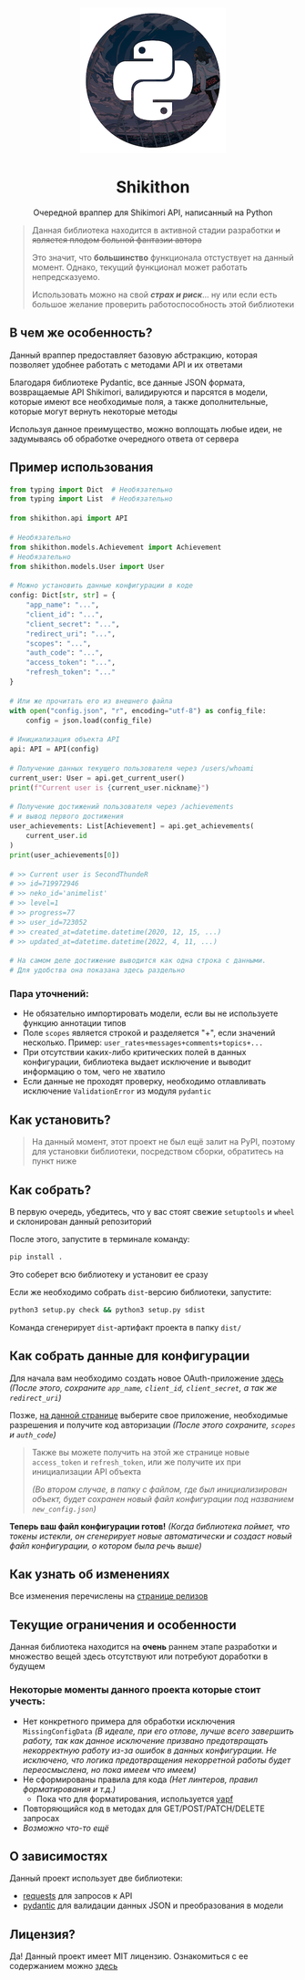 <div align="center">
    <!-- Not a final logo :( -->
    <img src="assets/logo.png">
    <h1>Shikithon</h1>
    <p>Очередной враппер для Shikimori API, написанный на Python</p>
</div>

> Данная библиотека находится в активной стадии разработки ~~и является плодом больной фантазии автора~~
>
> Это значит, что **большинство** функционала отстуствует на данный момент. Однако, текущий функционал может работать непредсказуемо.
>
> Использовать можно на свой ***страх и риск***... ну или если есть большое желание проверить работоспособность этой библиотеки

## В чем же особенность?

Данный враппер предоставляет базовую абстракцию, которая позволяет удобнее работать с методами API и их ответами

Благодаря библиотеке Pydantic, все данные JSON формата, возвращаемые API Shikimori, валидируются и парсятся в модели, которые имеют все необходимые поля, а также дополнительные, которые могут вернуть некоторые методы

Используя данное преимущество, можно воплощать любые идеи, не задумываясь об обработке очередного ответа от сервера

## Пример использования

```py
from typing import Dict  # Необязательно
from typing import List  # Необязательно

from shikithon.api import API

# Необязательно
from shikithon.models.Achievement import Achievement
# Необязательно
from shikithon.models.User import User

# Можно установить данные конфигурации в коде
config: Dict[str, str] = {
    "app_name": "...",
    "client_id": "...",
    "client_secret": "...",
    "redirect_uri": "...",
    "scopes": "...",
    "auth_code": "...",
    "access_token": "...",
    "refresh_token": "..."
}

# Или же прочитать его из внешнего файла
with open("config.json", "r", encoding="utf-8") as config_file:
    config = json.load(config_file)

# Инициализация объекта API
api: API = API(config)

# Получение данных текущего пользователя через /users/whoami
current_user: User = api.get_current_user()
print(f"Current user is {current_user.nickname}")

# Получение достижений пользователя через /achievements
# и вывод первого достижения
user_achievements: List[Achievement] = api.get_achievements(
    current_user.id
)
print(user_achievements[0])

# >> Current user is SecondThundeR
# >> id=719972946
# >> neko_id='animelist'
# >> level=1
# >> progress=77
# >> user_id=723052
# >> created_at=datetime.datetime(2020, 12, 15, ...)
# >> updated_at=datetime.datetime(2022, 4, 11, ...)

# На самом деле достижение выводится как одна строка с данными.
# Для удобства она показана здесь раздельно
```

### Пара уточнений:

- Не обязательно импортировать модели, если вы не используете функцию аннотации типов
- Поле `scopes` является строкой и разделяется "+", если значений несколько. Пример: `user_rates+messages+comments+topics+...`
- При отсутствии каких-либо критических полей в данных конфигурации, библиотека выдает исключение и выводит информацию о том, чего не хватило
- Если данные не проходят проверку, необходимо отлавливать исключение `ValidationError` из модуля `pydantic`

## Как установить?

> На данный момент, этот проект не был ещё залит на PyPI, поэтому для установки библиотеки, посредством сборки, обратитесь на пункт ниже

## Как собрать?

В первую очередь, убедитесь, что у вас стоят свежие `setuptools` и `wheel` и склонирован данный репозиторий

После этого, запустите в терминале команду:

```bash
pip install .
```

Это соберет всю библиотеку и установит ее сразу

Если же необходимо собрать `dist`-версию библиотеки, запустите:

```bash
python3 setup.py check && python3 setup.py sdist
```

Команда сгенерирует `dist`-артифакт проекта в папку `dist/`

## Как собрать данные для конфигурации

Для начала вам необходимо создать новое OAuth-приложение [здесь](https://shikimori.one/oauth/applications) *(После этого, сохраните `app_name`, `client_id`, `client_secret`, а так же `redirect_uri`)*

Позже, [на данной странице](https://shikimori.one/oauth) выберите свое приложение, необходимые разрешения и получите код авторизации *(После этого сохраните, `scopes` и `auth_code`)*

> Также вы можете получить на этой же странице новые `access_token` и `refresh_token`, или же получите их при инициализации API объекта
>
> *(Во втором случае, в папку с файлом, где был инициализирован объект, будет сохранен новый файл конфигурации под названием `new_config.json`)*

**Теперь ваш файл конфигурации готов!** *(Когда библиотека поймет, что токены истекли, он сгенерирует новые автоматически и создаст новый файл конфигурации, о котором была речь выше)*

## Как узнать об изменениях

Все изменения перечислены на [странице релизов](https://github.com/SecondThundeR/shikithon/releases)

## Текущие ограничения и особенности

Данная библиотека находится на **очень** раннем этапе разработки и множество вещей здесь отсутствуют или потребуют доработки в будущем

### Некоторые моменты данного проекта которые стоит учесть:
- Нет конкретного примера для обработки  исключения `MissingConfigData` *(В идеале, при его отлове, лучше всего завершить работу, так как данное исключение призвано предотвращать некорректную работу из-за ошибок в данных конфигурации. Не исключено, что логика предотвращения некорретной работы будет переосмыслена, но пока имеем что имеем)*
- Не сформированы правила для кода *(Нет линтеров, правил форматирования и т.д.)*
    - Пока что для форматирования, используется [yapf](https://github.com/google/yapf)
- Повторяющийся код в методах для GET/POST/PATCH/DELETE запросах
- *Возможно что-то ещё*

## О зависимостях

Данный проект использует две библиотеки:

- [requests](https://github.com/psf/requests) для запросов к API
- [pydantic](https://github.com/samuelcolvin/pydantic/) для валидации данных JSON и преобразования в модели

## Лицензия?

Да! Данный проект имеет MIT лицензию. Ознакомиться с ее содержанием можно [здесь](https://github.com/SecondThundeR/shikithon/blob/main/LICENSE)
